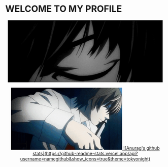 # WELCOME TO MY PROFILE

<p align="center"><a href="https://github.com/ChebbahMohamedBechir"><img src="hi.gif" height='195' alt="Light Yagami">
<p align="center"><a href="https://github.com/ChebbahMohamedBechir"><img src="ki.gif" height='195' alt="Light Yagami">  
![Anurag's github stats](https://github-readme-stats.vercel.app/api?username=namegithub&show_icons=true&theme=tokyonight)


